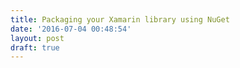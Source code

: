 ```yaml
---
title: Packaging your Xamarin library using NuGet
date: '2016-07-04 00:48:54'
layout: post
draft: true
---
```

